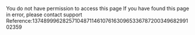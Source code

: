 You do not have permission to access this page If you have found this page in error, please contact support Reference:137489996282571048711461076163096533678720034968299102359